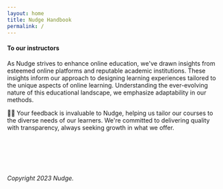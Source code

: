 ```yaml
---
layout: home
title: Nudge Handbook
permalink: /
---
```



#### To our instructors


As Nudge strives to enhance online education, we've drawn insights from esteemed online platforms and reputable academic institutions. These insights inform our approach to designing learning experiences tailored to the unique aspects of online learning. Understanding the ever-evolving nature of this educational landscape, we emphasize adaptability in our methods. 

 🙋‍♀️ Your feedback is invaluable to Nudge, helping us tailor our courses to the diverse needs of our learners. We're committed to delivering quality with transparency, always seeking growth in what we offer.


<br>
<br>
<br>
<br>



###### Copyright 2023 Nudge.
